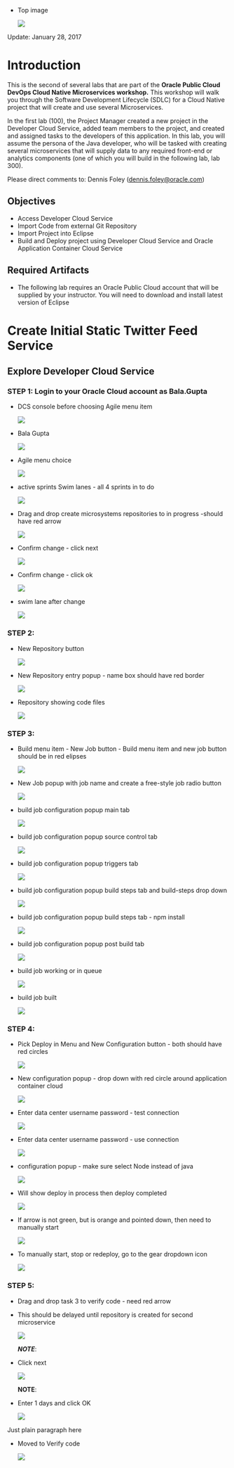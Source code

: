 
- Top image 

    ![](images/lab300a/300_00_01_Lab300TopImage.png)  



Update: January 28, 2017

# Introduction

This is the second of several labs that are part of the **Oracle Public Cloud DevOps Cloud Native Microservices workshop.** This workshop will walk you through the Software Development Lifecycle (SDLC) for a Cloud Native project that will create and use several Microservices.

In the first lab (100), the Project Manager created a new project in the Developer Cloud Service, added team members to the project, and created and assigned tasks to the developers of this application. In this lab, you will assume the persona of the Java developer, who will be tasked with creating several microservices that will supply data to any required front-end or analytics components (one of which you will build in the following lab, lab 300).

Please direct comments to: Dennis Foley (dennis.foley@oracle.com)

## Objectives

- Access Developer Cloud Service
- Import Code from external Git Repository
- Import Project into Eclipse
- Build and Deploy project using Developer Cloud Service and Oracle Application Container Cloud Service

## Required Artifacts

- The following lab requires an Oracle Public Cloud account that will be supplied by your instructor. You will need to download and install latest version of Eclipse

# Create Initial Static Twitter Feed Service

## Explore Developer Cloud Service

### **STEP 1**: Login to your Oracle Cloud account as Bala.Gupta

- DCS console before choosing Agile menu item

    ![](images/lab300a/300_01_01_project_console.png)  

- Bala Gupta

    ![](images/lab300a/300_01_02_balagupta.png) 

- Agile menu choice

    ![](images/lab300a/300_01_03_agilemenuchoice.png)  

- active sprints Swim lanes - all 4 sprints in to do

    ![](images/lab300a/300_01_04_activesprints0.png)

- Drag and drop create microsystems repositories to in progress -should have red arrow

    ![](images/lab300a/300_01_05_sprint11.png)

- Confirm change - click next

    ![](images/lab300a/300_01_06_sprint12.png)

- Confirm change - click ok

    ![](images/lab300a/300_01_07_sprint13.png)

- swim lane after change

    ![](images/lab300a/300_01_08_sprint14.png)

### **STEP 2**: 

- New Repository button

    ![](images/lab300a/300_02_01_repository1.png)

- New Repository entry popup - name box should have red border

    ![](images/lab300a/300_02_02_repository2.png)

- Repository showing code files

    ![](images/lab300a/300_02_03_repository3.png)

### **STEP 3**: 

- Build menu item - New Job button - Build menu item and new job button should be in red elipses

    ![](images/lab300a/300_03_01_build1.png)

- New Job popup with job name and create a free-style job radio button

    ![](images/lab300a/300_03_02_build2.png)

- build job configuration popup main tab

    ![](images/lab300a/300_03_03_build3.png)

- build job configuration popup source control tab

    ![](images/lab300a/300_03_04_build4.png)

- build job configuration popup triggers tab

    ![](images/lab300a/300_03_05_build5.png)

- build job configuration popup build steps tab and build-steps drop down

    ![](images/lab300a/300_03_06_build6.png)

- build job configuration popup build steps tab - npm install

    ![](images/lab300a/300_03_07_build7.png)

- build job configuration popup post build tab 

    ![](images/lab300a/300_03_08_build8.png)

- build job working or in queue 

    ![](images/lab300a/300_03_09_build9.png)

- build job built

    ![](images/lab300a/300_03_10_build10.png)

### **STEP 4**: 

- Pick Deploy in Menu and New Configuration button - both should have red circles

    ![](images/lab300a/300_04_01_deploy1.png)

- New configuration popup - drop down with red circle around application container cloud

    ![](images/lab300a/300_04_02_deploy2.png)

- Enter data center username password - test connection

    ![](images/lab300a/300_04_03_deploy3.png)

- Enter data center username password - use connection

    ![](images/lab300a/300_04_04_deploy4.png)

- configuration popup - make sure select Node instead of java

    ![](images/lab300a/300_04_05_deploy5.png)

- Will show deploy in process then deploy completed

    ![](images/lab300a/300_04_06_deploy6.png)

- If arrow is not green, but is orange and pointed down, then need to manually start

    ![](images/lab300a/300_04_07_deploy7.png)

- To manually start, stop or redeploy, go to the gear dropdown icon

    ![](images/lab300a/300_04_08_deploy8.png)

### **STEP 5**: 

- Drag and drop task 3 to verify code - need red arrow
- This should be delayed until repository is created for second microservice 

    ![](images/lab300a/300_05_01_sprint14.png)

  ***NOTE***:

- Click next

    ![](images/lab300a/300_05_02_sprint15.png)

  **NOTE**:

- Enter 1 days and click OK

    ![](images/lab300a/300_05_03_sprint16.png)

Just plain paragraph here

- Moved to Verify code

    ![](images/lab300a/300_05_04_sprint17.png)


